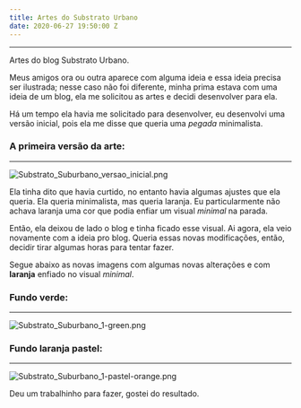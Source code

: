 ```yaml
---
title: Artes do Substrato Urbano
date: 2020-06-27 19:50:00 Z
---
```


---

Artes do blog Substrato Urbano.

<!--more-->

Meus amigos ora ou outra aparece com alguma ideia e essa ideia precisa ser ilustrada; nesse caso não foi diferente, minha prima estava com uma ideia de um blog, ela me solicitou as artes e decidi desenvolver para ela.

Há um tempo ela havia me solicitado para desenvolver, eu desenvolvi uma versão inicial, pois ela me disse que queria uma *pegada* minimalista.

### A primeira versão da arte:

---

![Substrato_Suburbano_versao_inicial.png](/uploads/Substrato_Suburbano_versao_inicial.png)

Ela tinha dito que havia curtido, no entanto havia algumas ajustes que ela queria. Ela queria minimalista, mas queria laranja. Eu particularmente não achava laranja uma cor que podia enfiar um visual *minimal* na parada.

Então, ela deixou de lado o blog e tinha ficado esse visual. Ai agora, ela veio novamente com a ideia pro blog. Queria essas novas modificações, então, decidir tirar algumas horas para tentar fazer.

Segue abaixo as novas imagens com algumas novas alterações e com **laranja** enfiado no visual *minimal*.

### Fundo verde:

---
![Substrato_Suburbano_1-green.png](/uploads/Substrato_Suburbano_1-green.png)

### Fundo laranja pastel:

---
![Substrato_Suburbano_1-pastel-orange.png](/uploads/Substrato_Suburbano_1-pastel-orange.png)

Deu um trabalhinho para fazer, gostei do resultado.